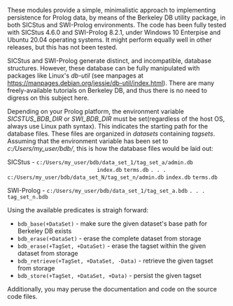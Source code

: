 These modules provide a simple, minimalistic approach to implementing persistence for Prolog data, by means of the Berkeley DB utility package, in both SICStus
and SWI-Prolog environments. The code has been fully tested with SICStus 4.6.0 and SWI-Prolog 8.2.1, under Windows 10 Enterpise and Ubuntu 20.04 operating systems. It might perform equally well in other releases, but this has not been tested.

SICStus and SWI-Prolog generate distinct, and incompatible, database structures. However, these database can be fully manipulated with packages like Linux's *db-util* (see manpages at https://manpages.debian.org/jessie/db-util/index.html). There are many freely-available tutorials on Berkeley DB, and thus there is no need to digress on this subject here.

Depending on your Prolog platform, the environment variable *SICSTUS_BDB_DIR* or *SWI_BDB_DIR* must be set(regardless of the host OS, always use Linux path syntax). This indicates the starting path for the database files. These files are organized in *datasets* containing *tagsets*. Assuming that the environment variable has been set to *c:/Users/my_user/bdb/*, this is how the database files would be laid out:

SICStus - `c:/Users/my_user/bdb/data_set_1/tag_set_a/admin.db`
                                                    `index.db`
                                                    `terms.db`
          `. . .`
          `c:/Users/my_user/bdb/data_set_N/tag_set_n/admin.db`
                                                    `index.db`
                                                    `terms.db`

SWI-Prolog - `c:/Users/my_user/bdb/data_set_1/tag_set_a.bdb`
                                             `. . .`
                                             `tag_set_n.bdb`

Using the available predicates is straigh forward:

- `bdb_base(+DataSet)` - make sure the given dataset's base path for Berkeley DB exists
- `bdb_erase(+DataSet)` - erase the complete dataset from storage
- `bdb_erase(+TagSet, +DataSet)` - erase the tagset within the given dataset from storage
- `bdb_retrieve(+TagSet, +DataSet, -Data)` - retrieve the given tagset from storage
- `bdb_store(+TagSet, +DataSet, +Data)` - persist the given tagset

Additionally, you may peruse the documentation and code on the source code files. 